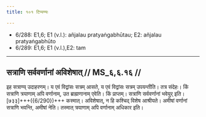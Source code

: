 ```yaml
---
title: १०१ टिप्पण्यः

---
```

- 6/288: E1,6; E1 (v.l.): añjalau pratyaṅgabhūtau; E2: añjalau pratyaṅgabhūto
- 6/289: E1,6; E1 (v.l.),E2: tam

____________________________________________


## सत्राणि सर्ववर्णानां अविशेषात् // MS_६,६.१६ //

इह सत्राण्य् उदाहरणम्। य एवं विद्वांसः सत्रम् आसते, य एवं विद्वांसः सत्रम् उपयन्तीति। तत्र संदेहः। किं सत्राणि त्रयाणाम् अपि वर्णानाम्, उत ब्राह्मणानाम् एवेति। किं प्राप्तम्। सत्राणि सर्ववर्णानां भवेयुर् इति। [७३३]+++({6/290})+++ कस्मात्। अविशेषात्, न हि कश्चिद् विशेष आश्रीयते। अमीषां वर्णानां सत्राणि भवन्ति, अमीषां नेति। तस्मात् त्रयाणाम् अपि वर्णानाम् अधिकार इति।
